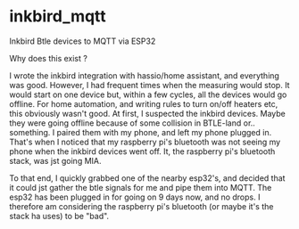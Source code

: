 # inkbird_mqtt
Inkbird Btle devices to MQTT via ESP32

Why does this exist ?

I wrote the inkbird integration with hassio/home assistant, and everything was good. However, I had frequent times when the measuring would stop. It would start on one device but, within a few cycles, all the devices would go offline. For home automation, and writing rules to turn on/off heaters etc, this obviously wasn't good. At first, I suspected the inkbird devices. Maybe they were going offline because of some collision in BTLE-land or.. something. I paired them with my phone, and left my phone plugged in. That's when I noticed that my raspberry pi's bluetooth was not seeing my phone when the inkbird devices went off. It, the raspberry pi's bluetooth stack, was jst going MIA. 

To that end, I quickly grabbed one of the nearby esp32's, and decided that it could jst gather the btle signals for me and pipe them into MQTT. The esp32 has been plugged in for going on 9 days now, and no drops. I therefore am considering the raspberry pi's bluetooth (or maybe it's the stack ha uses) to be "bad". 
